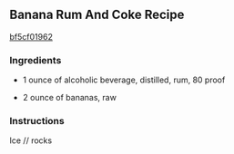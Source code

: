 ## Banana Rum And Coke Recipe

[bf5cf01962](http://cookeatshare.com/recipes/banana-rum-and-coke-77551)

### Ingredients

 - 1 ounce of alcoholic beverage, distilled, rum, 80 proof

 - 2 ounce of bananas, raw

### Instructions

Ice // rocks